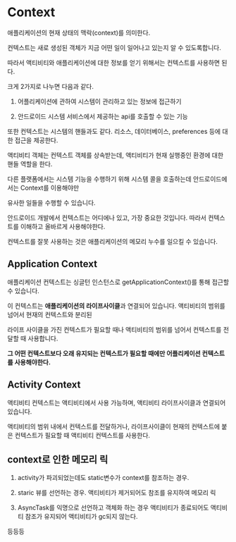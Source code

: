 # Context
  
  애플리케이션의 현재 상태의 맥락(context)를 의미한다.
  
  컨텍스트는 새로 생성된 객체가 지금 어떤 일이 일어나고 있는지 알 수 있도록합니다.
  
  따라서 액티비티와 애플리케이션에 대한 정보를 얻기 위해서는 컨텍스트를 사용하면 된다.
  
  크게 2가지로 나누면 다음과 같다.
  
  1. 어플리케이션에 관하여 시스템이 관리하고 있는 정보에 접근하기
  
  2. 안드로이드 시스템 서비스에서 제공하는 api를 호출할 수 있는 기능
  
  또한 컨텍스트는 시스템의 핸들과도 같다. 리소스, 데이터베이스, preferences 등에 대한 접근을 제공한다.
  
  액티비티 객체는 컨텍스트 객체를 상속받는데, 액티비티가 현재 실행중인 환경에 대한 핸들 역할을 한다.
  
  다른 플랫폼에서는 시스템 기능을 수행하기 위해 시스템 콜을 호출하는데 안드로이드에서는 Context를 이용해야만 
  
  유사한 일들을 수행할 수 있습니다.
  
  안드로이드 개발에서 컨텍스트는 어디에나 있고, 가장 중요한 것입니다. 따라서 컨텍스트를 이해하고 올바르게 사용해야한다.
  
  컨텍스트를 잘못 사용하는 것은 애플리케이션의 메모리 누수를 일으킬 수 있습니다.
  
  
## Application Context
  
  애플리케이션 컨텍스트는 싱글턴 인스턴스로 getApplicationContext()를 통해 접근할 수 있습니다.
  
  이 컨텍스트는 **애플리케이션의 라이프사이클**과 연결되어 있습니다. 액티비티의 범위를 넘어서 현재의 컨텍스트와 분리된
  
  라이프 사이클을 가진 컨텍스트가 필요할 때나 액티비티의 범위를 넘어서 컨텍스트를 전달할 때 사용합니다.
  
  **그 어떤 컨텍스트보다 오래 유지되는 컨텍스트가 필요할 때에만 어플리케이션 컨텍스트를 사용해야한다.**
  
  
## Activity Context
  
  액티비티 컨텍스트는 액티비티에서 사용 가능하며, 액티비티 라이프사이클과 연결되어 있습니다.
  
  액티비티의 범위 내에서 컨텍스트를 전달하거나, 라이프사이클이 현재의 컨텍스트에 붙은 컨텍스트가 필요할 때 액티비티 컨텍스트를 사용한다.
  
  
## context로 인한 메모리 릭
  
  1. activity가 파괴되었는데도 static변수가 context를 참조하는 경우. 
  
  2. staric 뷰를 선언하는 경우. 액티비티가 제거되어도 참조를 유지하여 메모리 릭
  
  3. AsyncTask를 익명으로 선언하고 객체화 하는 경우 액티비티가 종료되어도 액티비티 참조가 유지되어 액티비티가 gc되지 않는다.
  
  등등등
